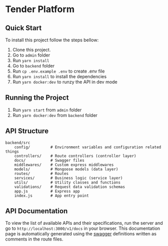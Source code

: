 # Tender Platform

## Quick Start

To install this project follow the steps bellow:

1. Clone this project.
2. Go to `admin` folder
3. Run `yarn install`
4. Go to `backend` folder
5. Run `cp .env.example .env` to create .env file
6. Run `yarn install` to install the dependencies
7. Run `yarn docker:dev` to runzy the API in dev mode


## Running the Project

1. Run `yarn start` from `admin` folder
2. Run `yarn docker:dev` from `backend` folder


## API Structure

```
backend/src
    config/         # Environment variables and configuration related things
    controllers/    # Route controllers (controller layer)
    docs/           # Swagger files
    middlewares/    # Custom express middlewares
    models/         # Mongoose models (data layer)
    routes/         # Routes
    services/       # Business logic (service layer)
    utils/          # Utility classes and functions
    validations/    # Request data validation schemas
    app.js          # Express app
    index.js        # App entry point
```

## API Documentation

To view the list of available APIs and their specifications, run the server and go to `http://localhost:3000/v1/docs` in your browser. This documentation page is automatically generated using the [swagger](https://swagger.io/) definitions written as comments in the route files.
